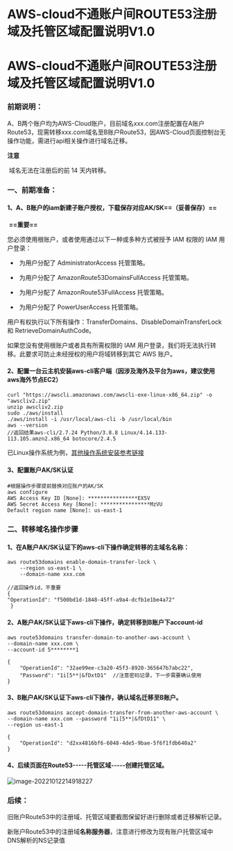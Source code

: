 # AWS-cloud不通账户间ROUTE53注册域及托管区域配置说明V1.0


# AWS-cloud不通账户间ROUTE53注册域及托管区域配置说明V1.0

### 前期说明：

​		A、B两个账户均为AWS-Cloud账户，目前域名xxx.com注册配置在A账户Route53，现需转移xxx.com域名至B账户Route53，因AWS-Cloud页面控制台无操作功能，需进行api相关操作进行域名迁移。

**注意**

​	域名无法在注册后的前 14 天内转移。



### 一、前期准备：

#### 1、A、B账户的iam新建子账户授权，下载保存对应AK/SK==（妥善保存）==

​	**==重要==**

您必须使用根账户，或者使用通过以下一种或多种方式被授予 IAM 权限的 IAM 用户登录：

- ​	为用户分配了 AdministratorAccess 托管策略。

- ​	为用户分配了 AmazonRoute53DomainsFullAccess 托管策略。

- ​	为用户分配了 AmazonRoute53FullAccess 托管策略。

- ​	为用户分配了 PowerUserAccess 托管策略。


用户有权执行以下所有操作：TransferDomains、DisableDomainTransferLock 和 RetrieveDomainAuthCode。

如果您没有使用根账户或者具有所需权限的 IAM 用户登录，我们将无法执行转移。此要求可防止未经授权的用户将域转移到其它 AWS 账户。



#### 2、配置一台云主机安装aws-cli客户端（因涉及海外及平台为aws，建议使用aws海外节点EC2）

```shell
curl "https://awscli.amazonaws.com/awscli-exe-linux-x86_64.zip" -o "awscliv2.zip"
unzip awscliv2.zip
sudo ./aws/install
./aws/install -i /usr/local/aws-cli -b /usr/local/bin
aws --version
//返回结果aws-cli/2.7.24 Python/3.8.8 Linux/4.14.133-113.105.amzn2.x86_64 botocore/2.4.5
```

已Linux操作系统为例，[其他操作系统安装参考链接](https://docs.aws.amazon.com/zh_cn/cli/latest/userguide/getting-started-install.html#getting-started-install-instructions)



#### 3、配置账户AK/SK认证

```shell
#根据操作步骤提前替换对应账户的AK/SK
aws configure
AWS Access Key ID [None]: ****************EX5V                                               
AWS Secret Access Key [None]: ****************MzVU
Default region name [None]: us-east-1
```



### 二、转移域名操作步骤

#### 1、在A账户AK/SK认证下的aws-cli下操作确定转移的主域名名称：


```shell
aws route53domains enable-domain-transfer-lock \
    --region us-east-1 \
    --domain-name xxx.com

//返回操作id，不重要
{
"OperationId": "f500bd1d-1848-45ff-a9a4-dcfb1e1be4a72"
 }
```


#### 2、A账户AK/SK认证下aws-cli下操作，确定转移到B账户下account-id

```shell
aws route53domains transfer-domain-to-another-aws-account \
--domain-name xxx.com \
--account-id 5********1   

{
    "OperationId": "32ae99ee-c3a20-45f3-8920-365647b7abc22",
    "Password": "1i[5**|&fDxtD1"  //注意密码记录，下一步需要确认使用
}
```



#### 3、B账户AK/SK认证下aws-cli下操作，确认域名迁移至B账户。

```shell
aws route53domains accept-domain-transfer-from-another-aws-account \
--domain-name xxx.com --password "1i[5**|&fDtD11" \
--region us-east-1 

{
    "OperationId": "d2xx4816bf6-6048-4de5-9bae-5f6f1fdb640a2"
}
```



#### 4、后续页面在Route53-----托管区域-----创建托管区域。

![image-20221012214918227](/Users/zhangdawei/Documents/Hugo/quickstart/static/images/route53-01.png)

### 后续：

旧账户Route53中的注册域、托管区域要截图保留好进行删除或者迁移解析记录。

新账户Route53中的注册域**名称服务器**，注意进行修改为现有账户托管区域中DNS解析的NS记录值




